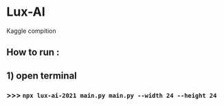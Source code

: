 # Lux-AI
Kaggle compition 

## How to run : 
## 1) open terminal
### >>> `npx lux-ai-2021 main.py main.py --width 24 --height 24`
